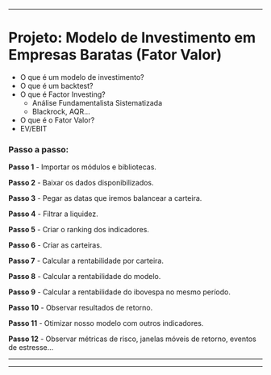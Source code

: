 ----

# Projeto: Modelo de Investimento em Empresas Baratas (Fator Valor)

* O que é um modelo de investimento?
* O que é um backtest?
* O que é Factor Investing?
    * Análise Fundamentalista Sistematizada
    * Blackrock, AQR...
* O que é o Fator Valor?
* EV/EBIT

### Passo a passo:

   **Passo 1** - Importar os módulos e bibliotecas.
   
   **Passo 2** - Baixar os dados disponibilizados.
   
   **Passo 3** - Pegar as datas que iremos balancear a carteira. 
   
   **Passo 4** - Filtrar  a liquidez.
   
   **Passo 5** - Criar o ranking dos indicadores.
   
   **Passo 6** - Criar as carteiras. 
   
   **Passo 7** - Calcular a rentabilidade por carteira.
   
   **Passo 8** - Calcular a rentabilidade do modelo.

   **Passo 9** - Calcular a rentabilidade do ibovespa no mesmo período.

   **Passo 10** - Observar resultados de retorno.

   **Passo 11** - Otimizar nosso modelo com outros indicadores. 

   **Passo 12** - Observar métricas de risco, janelas móveis de retorno, eventos de estresse...

   ****
   
   
-------------------
